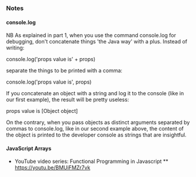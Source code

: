 ### Notes


#### console.log
NB As explained in part 1, when you use the command console.log for debugging, 
don't concatenate things 'the Java way' with a plus. Instead of writing:

console.log('props value is' + props)

separate the things to be printed with a comma:

console.log('props value is', props)

If you concatenate an object with a string and log it to the console (like in our first example), the result will be pretty useless:

props value is [Object object]

On the contrary, when you pass objects as distinct arguments separated by commas to console.log,
like in our second example above, the content of the object is printed to the developer console 
as strings that are insightful.


#### JavaScript Arrays

* YouTube video series: Functional Programming in Javascript
** https://youtu.be/BMUiFMZr7vk

